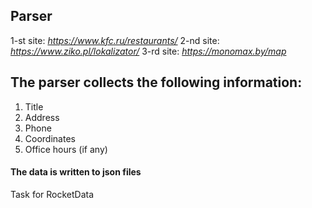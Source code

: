 ## Parser
1-st site: *https://www.kfc.ru/restaurants/*
2-nd site: *https://www.ziko.pl/lokalizator/*
3-rd site: *https://monomax.by/map*
## The parser collects the following information:
1. Title
2. Address
3. Phone
4. Coordinates
5. Office hours (if any)
#### The data is written to json files
Task for RocketData
